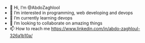 - 👋 Hi, I’m @AbdoZaghlool
- 👀 I’m interested in programming, web developing and devops
- 🌱 I’m currently learning devops
- 💞️ I’m looking to collaborate on amazing things
- 📫 How to reach me https://www.linkedin.com/in/abdo-zaghloul-326a1b10a/

<!---
AbdoZaghlool/AbdoZaghlool is a ✨ special ✨ repository because its `README.md` (this file) appears on your GitHub profile.
You can click the Preview link to take a look at your changes.
--->
